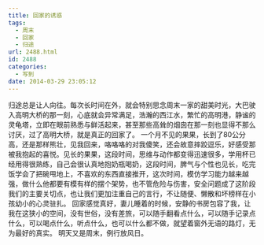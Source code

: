 ```yaml
---
title: 回家的诱惑
tags:
  - 周末
  - 回家
  - 归途
url: 2488.html
id: 2488
categories:
  - 写到
date: 2014-03-29 23:05:12
---
```


归途总是让人向往。每次长时间在外，就会特别思念周末一家的甜美时光，大巴驶入高明大桥的那一刻，心底就会异常满足，浩瀚的西江水，繁忙的高明港，静谧的灵龟塔，立即在眼前熟悉与鲜活起来，甚至那些高耸的烟囱在那一刻也显得不那么讨厌，过了高明大桥，就是真正的回家了。 一个月不见的果果，长到了80公分高，还是那样熊壮，见我回来，咯咯咯的对我傻笑，还会故意摔跤逗乐，好感受那被我抱起的喜悦。见长的果果，这段时间，思维与动作都变得迅速很多，学用杯已经用得很熟练，自己会很认真地抱奶瓶喝奶，这段时间，脾气与个性也见长，吃完饭学会了把碗甩地上，不喜欢的东西直接推开，这次时间，模仿学习能力越来越强，做什么他都要有模有样的摆个架势，也不管危险与伤害，安全问题成了这阶段我们的主要关切点，也让我们更加注重自己的言行，不让随便、懒散和坏榜样在小孩幼小的心灵驻扎。 回家感觉真好，妻儿睡着的时候，安静的书房包容了我，让我在这狭小的空间，没有世俗，没有差旅，可以随手翻看点什么，可以随手记录点什么，可以喝点什么，听点什么，也可以什么都不做，就望着窗外无语的路灯，无为最好的真实。 明天又是周末，例行放风日。